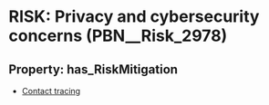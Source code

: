 # RISK: __Privacy and cybersecurity concerns__ (PBN__Risk_2978)

## Property: has_RiskMitigation

* [Contact tracing](PBN__Mitigation_250)

